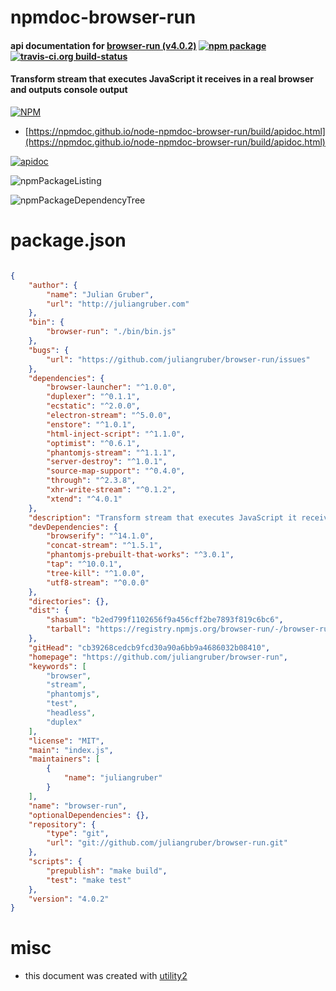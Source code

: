 # npmdoc-browser-run

#### api documentation for  [browser-run (v4.0.2)](https://github.com/juliangruber/browser-run)  [![npm package](https://img.shields.io/npm/v/npmdoc-browser-run.svg?style=flat-square)](https://www.npmjs.org/package/npmdoc-browser-run) [![travis-ci.org build-status](https://api.travis-ci.org/npmdoc/node-npmdoc-browser-run.svg)](https://travis-ci.org/npmdoc/node-npmdoc-browser-run)

#### Transform stream that executes JavaScript it receives in a real browser and outputs console output

[![NPM](https://nodei.co/npm/browser-run.png?downloads=true&downloadRank=true&stars=true)](https://www.npmjs.com/package/browser-run)

- [https://npmdoc.github.io/node-npmdoc-browser-run/build/apidoc.html](https://npmdoc.github.io/node-npmdoc-browser-run/build/apidoc.html)

[![apidoc](https://npmdoc.github.io/node-npmdoc-browser-run/build/screenCapture.buildCi.browser.%252Ftmp%252Fbuild%252Fapidoc.html.png)](https://npmdoc.github.io/node-npmdoc-browser-run/build/apidoc.html)

![npmPackageListing](https://npmdoc.github.io/node-npmdoc-browser-run/build/screenCapture.npmPackageListing.svg)

![npmPackageDependencyTree](https://npmdoc.github.io/node-npmdoc-browser-run/build/screenCapture.npmPackageDependencyTree.svg)



# package.json

```json

{
    "author": {
        "name": "Julian Gruber",
        "url": "http://juliangruber.com"
    },
    "bin": {
        "browser-run": "./bin/bin.js"
    },
    "bugs": {
        "url": "https://github.com/juliangruber/browser-run/issues"
    },
    "dependencies": {
        "browser-launcher": "^1.0.0",
        "duplexer": "^0.1.1",
        "ecstatic": "^2.0.0",
        "electron-stream": "^5.0.0",
        "enstore": "^1.0.1",
        "html-inject-script": "^1.1.0",
        "optimist": "^0.6.1",
        "phantomjs-stream": "^1.1.1",
        "server-destroy": "^1.0.1",
        "source-map-support": "^0.4.0",
        "through": "^2.3.8",
        "xhr-write-stream": "^0.1.2",
        "xtend": "^4.0.1"
    },
    "description": "Transform stream that executes JavaScript it receives in a real browser and outputs console output",
    "devDependencies": {
        "browserify": "^14.1.0",
        "concat-stream": "^1.5.1",
        "phantomjs-prebuilt-that-works": "^3.0.1",
        "tap": "^10.0.1",
        "tree-kill": "^1.0.0",
        "utf8-stream": "^0.0.0"
    },
    "directories": {},
    "dist": {
        "shasum": "b2ed799f1102656f9a456cff2be7893f819c6bc6",
        "tarball": "https://registry.npmjs.org/browser-run/-/browser-run-4.0.2.tgz"
    },
    "gitHead": "cb39268cedcb9fcd30a90a6bb9a4686032b08410",
    "homepage": "https://github.com/juliangruber/browser-run",
    "keywords": [
        "browser",
        "stream",
        "phantomjs",
        "test",
        "headless",
        "duplex"
    ],
    "license": "MIT",
    "main": "index.js",
    "maintainers": [
        {
            "name": "juliangruber"
        }
    ],
    "name": "browser-run",
    "optionalDependencies": {},
    "repository": {
        "type": "git",
        "url": "git://github.com/juliangruber/browser-run.git"
    },
    "scripts": {
        "prepublish": "make build",
        "test": "make test"
    },
    "version": "4.0.2"
}
```



# misc
- this document was created with [utility2](https://github.com/kaizhu256/node-utility2)
